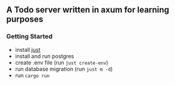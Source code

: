 ##   A Todo server written in axum for learning purposes

### Getting Started

- install [just](https://github.com/casey/just)
- install and run postgres
- create .env file (run `just create-env`)
- run database migration (run `just m -d`)
- run `cargo run`

